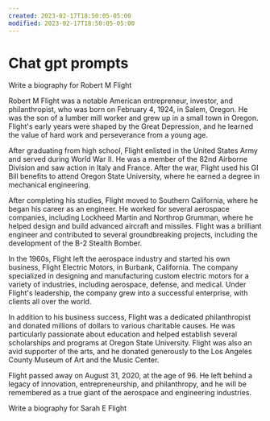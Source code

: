 ```yaml
---
created: 2023-02-17T18:50:05-05:00
modified: 2023-02-17T18:50:05-05:00
---
```


# Chat gpt prompts

Write a biography for Robert M Flight

Robert M Flight was a notable American entrepreneur, investor, and philanthropist, who was born on February 4, 1924, in Salem, Oregon. He was the son of a lumber mill worker and grew up in a small town in Oregon. Flight's early years were shaped by the Great Depression, and he learned the value of hard work and perseverance from a young age.

After graduating from high school, Flight enlisted in the United States Army and served during World War II. He was a member of the 82nd Airborne Division and saw action in Italy and France. After the war, Flight used his GI Bill benefits to attend Oregon State University, where he earned a degree in mechanical engineering.

After completing his studies, Flight moved to Southern California, where he began his career as an engineer. He worked for several aerospace companies, including Lockheed Martin and Northrop Grumman, where he helped design and build advanced aircraft and missiles. Flight was a brilliant engineer and contributed to several groundbreaking projects, including the development of the B-2 Stealth Bomber.

In the 1960s, Flight left the aerospace industry and started his own business, Flight Electric Motors, in Burbank, California. The company specialized in designing and manufacturing custom electric motors for a variety of industries, including aerospace, defense, and medical. Under Flight's leadership, the company grew into a successful enterprise, with clients all over the world.

In addition to his business success, Flight was a dedicated philanthropist and donated millions of dollars to various charitable causes. He was particularly passionate about education and helped establish several scholarships and programs at Oregon State University. Flight was also an avid supporter of the arts, and he donated generously to the Los Angeles County Museum of Art and the Music Center.

Flight passed away on August 31, 2020, at the age of 96. He left behind a legacy of innovation, entrepreneurship, and philanthropy, and he will be remembered as a true giant of the aerospace and engineering industries.


Write a biography for Sarah E Flight
